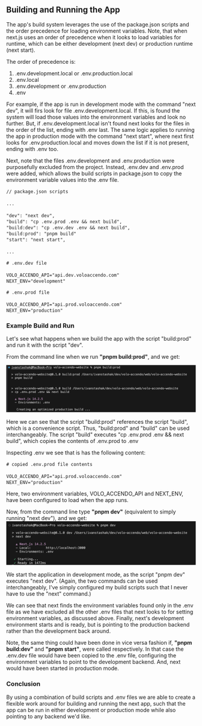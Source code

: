 ## Building and Running the App

The app's build system leverages the use of the package.json scripts and the order precedence for loading environment variables.
Note, that when next.js uses an order of precedence when it looks to load variables for runtime, which can be either development (next dev) or production runtime (next start).

The order of precedence is:

1. .env.development.local or .env.production.local
2. .env.local
3. .env.development or .env.production
4. .env

For example, if the app is run in development mode with the command "next dev", it will firs look for file .env.development.local. If this, is found the system will load those values into the environment variables and look no further. But, if .env.development.local isn't found next looks for the files in the order of the list, ending with .env last.
The same logic applies to running the app in production mode with the command "next start", where next first looks for .env.production.local and moves down the list if it is not present, ending with .env too.

Next, note that the files .env.development and .env.production were purposefully excluded from the project. Instead, .env.dev and .env.prod were added, which allows the build scripts in package.json to copy the environment variable values into the .env file.

```
// package.json scripts

...

"dev": "next dev",
"build": "cp .env.prod .env && next build",
"build:dev": "cp .env.dev .env && next build",
"build:prod": "pnpm build"
"start": "next start",

...
```
```
# .env.dev file

VOLO_ACCENDO_API="api.dev.voloaccendo.com"
NEXT_ENV="development"
```
```
# .env.prod file

VOLO_ACCENDO_API="api.prod.voloaccendo.com"
NEXT_ENV="production"
```

### Example Build and Run

Let's see what happens when we build the app with the script "build:prod" and run it with the script "dev".

From the command line when we run **"pnpm build:prod"**, and we get:

![build_prod.png](doc/build_prod.png)

Here we can see that the script "build:prod" references the script "build", which is a convenience script. Thus, "build:prod" and "build" can be used interchangeably.
The script "build" executes "cp .env.prod .env && next build", which copies the contents of .env.prod to .env

Inspecting .env we see that is has the following content:

```
# copied .env.prod file contents

VOLO_ACCENDO_API="api.prod.voloaccendo.com"
NEXT_ENV="production"
```

Here, two environment variables, VOLO_ACCENDO_API and NEXT_ENV, have been configured to load when the app runs.

Now, from the command line type **"pnpm dev"** (equivalent to simply running "next dev"), and we get:
![pnpm_dev.png](doc/pnpm_dev.png)

We start the application in development mode, as the script "pnpm dev" executes "next dev". (Again, the two commands can be used interchangeably, I've simply configured my build scripts such that I never have to use the "next" command.)

We can see that next finds the environment variables found only in the .env file as we have excluded all the other .env files that next looks to for setting environment variables, as discussed above. Finally, next's development environment starts and is ready, but is pointing to the production backend rather than the development back around.

Note, the same thing could have been done in vice versa fashion if, **"pnpm build:dev"** and **"pnpm start"**, were called respectively. In that case the .env.dev file would have been copied to the .env file, configuring the environment variables to point to the development backend. And, next would have been started in production mode.

### Conclusion

By using a combination of build scripts and .env files we are able to create a flexible work around for building and running the next app, such that the app can be run in either development or production mode while also pointing to any backend we'd like.


